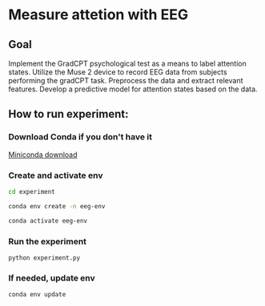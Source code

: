 # Measure attetion with EEG
## Goal
Implement the GradCPT psychological test as a means to label attention states. Utilize the Muse 2 device to record EEG data from subjects performing the gradCPT task. Preprocess the data and extract relevant features. Develop a predictive model for attention states based on the data.

## How to run experiment:
### Download Conda if you don't have it 
[Miniconda download](https://docs.anaconda.com/free/miniconda/)

### Create and activate env
```bash
cd experiment

conda env create -n eeg-env

conda activate eeg-env
```

### Run the experiment
`python experiment.py`

### If needed, update env
`conda env update`
